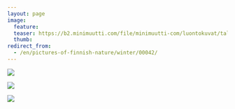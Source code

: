 ```yaml
---
layout: page
image:
  feature:
  teaser: https://b2.minimuutti.com/file/minimuutti-com/luontokuvat/talvi/2/DS42510-245px.jpg
  thumb:
redirect_from:
  - /en/pictures-of-finnish-nature/winter/00042/
---
```


![](https://b2.minimuutti.com/file/minimuutti-com/luontokuvat/talvi/2/DS42530-800px.jpg)

![](https://b2.minimuutti.com/file/minimuutti-com/luontokuvat/talvi/2/DS42505-800px.jpg)

![](https://b2.minimuutti.com/file/minimuutti-com/luontokuvat/talvi/2/DS42510-800px.jpg)
